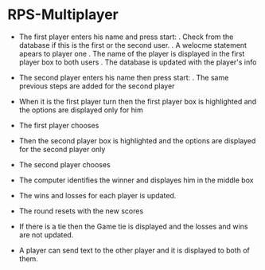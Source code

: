 # RPS-Multiplayer

- The first player enters his name and press start:
	. Check from the database if this is the first or the second user.
	. A welocme statement apears to player one
	. The name of the player is displayed in the first player box to both users
	. The database is updated with the player's info

- The second player enters his name then press start:
	. The same previous steps are added for the second player

- When it is the first player turn then
the first player box is highlighted and  the options are displayed only for him

- The first player chooses 
- Then the second player box is highlighted and the options are displayed for the second player only
- The second player chooses

- The computer identifies the winner and displayes him in the middle box

- The wins and losses for each player is updated.
- The round resets with the new scores
- If there is a tie then the Game tie is displayed and the losses and wins are not updated.

- A player can send text to the other player and it is displayed to both of them.
